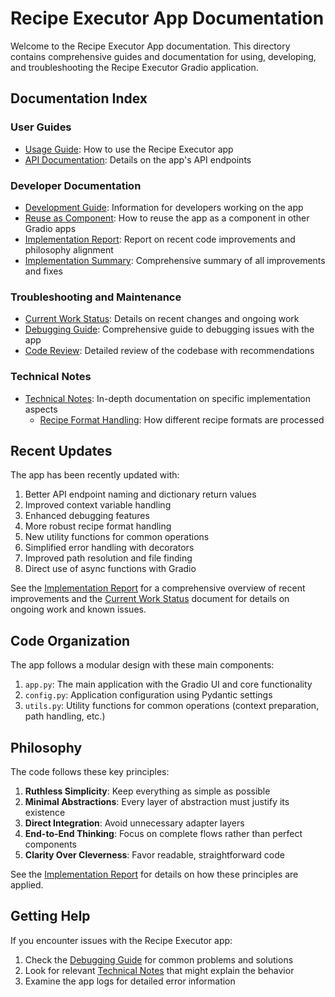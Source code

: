 # Recipe Executor App Documentation

Welcome to the Recipe Executor App documentation. This directory contains comprehensive guides and documentation for using, developing, and troubleshooting the Recipe Executor Gradio application.

## Documentation Index

### User Guides
- [Usage Guide](usage.md): How to use the Recipe Executor app
- [API Documentation](api.md): Details on the app's API endpoints

### Developer Documentation
- [Development Guide](development.md): Information for developers working on the app
- [Reuse as Component](reuse_as_component.md): How to reuse the app as a component in other Gradio apps
- [Implementation Report](implementation_report.md): Report on recent code improvements and philosophy alignment
- [Implementation Summary](implementation_summary.md): Comprehensive summary of all improvements and fixes

### Troubleshooting and Maintenance
- [Current Work Status](current_work.md): Details on recent changes and ongoing work
- [Debugging Guide](debugging.md): Comprehensive guide to debugging issues with the app
- [Code Review](code_review.md): Detailed review of the codebase with recommendations

### Technical Notes
- [Technical Notes](technical_notes/README.md): In-depth documentation on specific implementation aspects
  - [Recipe Format Handling](technical_notes/recipe_format_handling.md): How different recipe formats are processed

## Recent Updates

The app has been recently updated with:
1. Better API endpoint naming and dictionary return values
2. Improved context variable handling
3. Enhanced debugging features
4. More robust recipe format handling
5. New utility functions for common operations
6. Simplified error handling with decorators
7. Improved path resolution and file finding
8. Direct use of async functions with Gradio

See the [Implementation Report](implementation_report.md) for a comprehensive overview of recent improvements and the [Current Work Status](current_work.md) document for details on ongoing work and known issues.

## Code Organization

The app follows a modular design with these main components:

1. `app.py`: The main application with the Gradio UI and core functionality
2. `config.py`: Application configuration using Pydantic settings
3. `utils.py`: Utility functions for common operations (context preparation, path handling, etc.)

## Philosophy

The code follows these key principles:

1. **Ruthless Simplicity**: Keep everything as simple as possible
2. **Minimal Abstractions**: Every layer of abstraction must justify its existence
3. **Direct Integration**: Avoid unnecessary adapter layers
4. **End-to-End Thinking**: Focus on complete flows rather than perfect components
5. **Clarity Over Cleverness**: Favor readable, straightforward code

See the [Implementation Report](implementation_report.md) for details on how these principles are applied.

## Getting Help

If you encounter issues with the Recipe Executor app:
1. Check the [Debugging Guide](debugging.md) for common problems and solutions
2. Look for relevant [Technical Notes](technical_notes/README.md) that might explain the behavior
3. Examine the app logs for detailed error information
